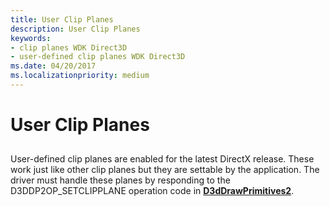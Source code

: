 ```yaml
---
title: User Clip Planes
description: User Clip Planes
keywords:
- clip planes WDK Direct3D
- user-defined clip planes WDK Direct3D
ms.date: 04/20/2017
ms.localizationpriority: medium
---
```


# User Clip Planes


## <span id="ddk_user_clip_planes_gg"></span><span id="DDK_USER_CLIP_PLANES_GG"></span>


User-defined clip planes are enabled for the latest DirectX release. These work just like other clip planes but they are settable by the application. The driver must handle these planes by responding to the D3DDP2OP\_SETCLIPPLANE operation code in [**D3dDrawPrimitives2**](/windows-hardware/drivers/ddi/d3dhal/nc-d3dhal-lpd3dhal_drawprimitives2cb).

 

